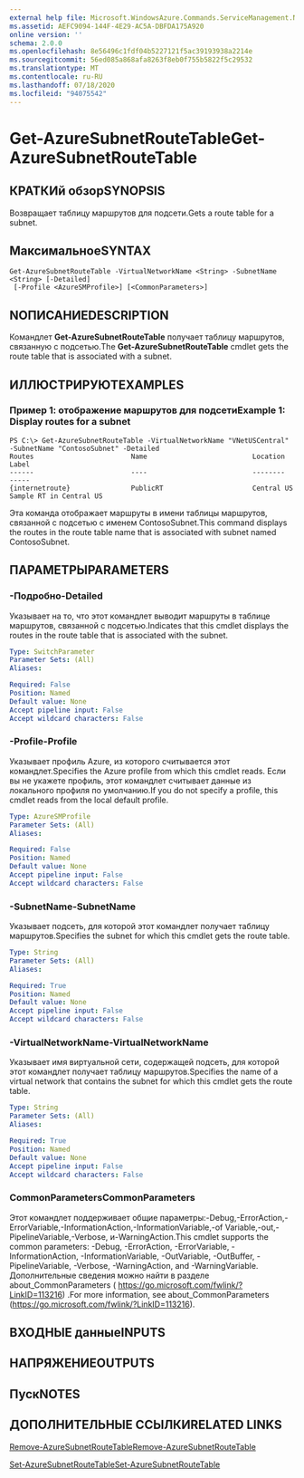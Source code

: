 ```yaml
---
external help file: Microsoft.WindowsAzure.Commands.ServiceManagement.Network.dll-Help.xml
ms.assetid: AEFC9094-144F-4E29-AC5A-DBFDA175A920
online version: ''
schema: 2.0.0
ms.openlocfilehash: 8e56496c1fdf04b5227121f5ac39193938a2214e
ms.sourcegitcommit: 56ed085a868afa8263f8eb0f755b5822f5c29532
ms.translationtype: MT
ms.contentlocale: ru-RU
ms.lasthandoff: 07/18/2020
ms.locfileid: "94075542"
---
```

# <span data-ttu-id="f1954-101">Get-AzureSubnetRouteTable</span><span class="sxs-lookup"><span data-stu-id="f1954-101">Get-AzureSubnetRouteTable</span></span>

## <span data-ttu-id="f1954-102">КРАТКИй обзор</span><span class="sxs-lookup"><span data-stu-id="f1954-102">SYNOPSIS</span></span>
<span data-ttu-id="f1954-103">Возвращает таблицу маршрутов для подсети.</span><span class="sxs-lookup"><span data-stu-id="f1954-103">Gets a route table for a subnet.</span></span>

## <span data-ttu-id="f1954-104">Максимальное</span><span class="sxs-lookup"><span data-stu-id="f1954-104">SYNTAX</span></span>

```
Get-AzureSubnetRouteTable -VirtualNetworkName <String> -SubnetName <String> [-Detailed]
 [-Profile <AzureSMProfile>] [<CommonParameters>]
```

## <span data-ttu-id="f1954-105">NОПИСАНИЕ</span><span class="sxs-lookup"><span data-stu-id="f1954-105">DESCRIPTION</span></span>
<span data-ttu-id="f1954-106">Командлет **Get-AzureSubnetRouteTable** получает таблицу маршрутов, связанную с подсетью.</span><span class="sxs-lookup"><span data-stu-id="f1954-106">The **Get-AzureSubnetRouteTable** cmdlet gets the route table that is associated with a subnet.</span></span>

## <span data-ttu-id="f1954-107">ИЛЛЮСТРИРУЮТ</span><span class="sxs-lookup"><span data-stu-id="f1954-107">EXAMPLES</span></span>

### <span data-ttu-id="f1954-108">Пример 1: отображение маршрутов для подсети</span><span class="sxs-lookup"><span data-stu-id="f1954-108">Example 1: Display routes for a subnet</span></span>
```
PS C:\> Get-AzureSubnetRouteTable -VirtualNetworkName "VNetUSCentral" -SubnetName "ContosoSubnet" -Detailed
Routes                        Name                          Location                      Label
------                        ----                          --------                      -----
{internetroute}               PublicRT                      Central US                    Sample RT in Central US
```

<span data-ttu-id="f1954-109">Эта команда отображает маршруты в имени таблицы маршрутов, связанной с подсетью с именем ContosoSubnet.</span><span class="sxs-lookup"><span data-stu-id="f1954-109">This command displays the routes in the route table name that is associated with subnet named ContosoSubnet.</span></span>

## <span data-ttu-id="f1954-110">ПАРАМЕТРЫ</span><span class="sxs-lookup"><span data-stu-id="f1954-110">PARAMETERS</span></span>

### <span data-ttu-id="f1954-111">-Подробно</span><span class="sxs-lookup"><span data-stu-id="f1954-111">-Detailed</span></span>
<span data-ttu-id="f1954-112">Указывает на то, что этот командлет выводит маршруты в таблице маршрутов, связанной с подсетью.</span><span class="sxs-lookup"><span data-stu-id="f1954-112">Indicates that this cmdlet displays the routes in the route table that is associated with the subnet.</span></span>

```yaml
Type: SwitchParameter
Parameter Sets: (All)
Aliases: 

Required: False
Position: Named
Default value: None
Accept pipeline input: False
Accept wildcard characters: False
```

### <span data-ttu-id="f1954-113">-Profile</span><span class="sxs-lookup"><span data-stu-id="f1954-113">-Profile</span></span>
<span data-ttu-id="f1954-114">Указывает профиль Azure, из которого считывается этот командлет.</span><span class="sxs-lookup"><span data-stu-id="f1954-114">Specifies the Azure profile from which this cmdlet reads.</span></span> <span data-ttu-id="f1954-115">Если вы не укажете профиль, этот командлет считывает данные из локального профиля по умолчанию.</span><span class="sxs-lookup"><span data-stu-id="f1954-115">If you do not specify a profile, this cmdlet reads from the local default profile.</span></span>

```yaml
Type: AzureSMProfile
Parameter Sets: (All)
Aliases: 

Required: False
Position: Named
Default value: None
Accept pipeline input: False
Accept wildcard characters: False
```

### <span data-ttu-id="f1954-116">-SubnetName</span><span class="sxs-lookup"><span data-stu-id="f1954-116">-SubnetName</span></span>
<span data-ttu-id="f1954-117">Указывает подсеть, для которой этот командлет получает таблицу маршрутов.</span><span class="sxs-lookup"><span data-stu-id="f1954-117">Specifies the subnet for which this cmdlet gets the route table.</span></span>

```yaml
Type: String
Parameter Sets: (All)
Aliases: 

Required: True
Position: Named
Default value: None
Accept pipeline input: False
Accept wildcard characters: False
```

### <span data-ttu-id="f1954-118">-VirtualNetworkName</span><span class="sxs-lookup"><span data-stu-id="f1954-118">-VirtualNetworkName</span></span>
<span data-ttu-id="f1954-119">Указывает имя виртуальной сети, содержащей подсеть, для которой этот командлет получает таблицу маршрутов.</span><span class="sxs-lookup"><span data-stu-id="f1954-119">Specifies the name of a virtual network that contains the subnet for which this cmdlet gets the route table.</span></span>

```yaml
Type: String
Parameter Sets: (All)
Aliases: 

Required: True
Position: Named
Default value: None
Accept pipeline input: False
Accept wildcard characters: False
```

### <span data-ttu-id="f1954-120">CommonParameters</span><span class="sxs-lookup"><span data-stu-id="f1954-120">CommonParameters</span></span>
<span data-ttu-id="f1954-121">Этот командлет поддерживает общие параметры:-Debug,-ErrorAction,-ErrorVariable,-InformationAction,-InformationVariable,-of Variable,-out,-PipelineVariable,-Verbose, и-WarningAction.</span><span class="sxs-lookup"><span data-stu-id="f1954-121">This cmdlet supports the common parameters: -Debug, -ErrorAction, -ErrorVariable, -InformationAction, -InformationVariable, -OutVariable, -OutBuffer, -PipelineVariable, -Verbose, -WarningAction, and -WarningVariable.</span></span> <span data-ttu-id="f1954-122">Дополнительные сведения можно найти в разделе about_CommonParameters ( https://go.microsoft.com/fwlink/?LinkID=113216) .</span><span class="sxs-lookup"><span data-stu-id="f1954-122">For more information, see about_CommonParameters (https://go.microsoft.com/fwlink/?LinkID=113216).</span></span>

## <span data-ttu-id="f1954-123">ВХОДНЫЕ данные</span><span class="sxs-lookup"><span data-stu-id="f1954-123">INPUTS</span></span>

## <span data-ttu-id="f1954-124">НАПРЯЖЕНИЕ</span><span class="sxs-lookup"><span data-stu-id="f1954-124">OUTPUTS</span></span>

## <span data-ttu-id="f1954-125">Пуск</span><span class="sxs-lookup"><span data-stu-id="f1954-125">NOTES</span></span>

## <span data-ttu-id="f1954-126">ДОПОЛНИТЕЛЬНЫЕ ССЫЛКИ</span><span class="sxs-lookup"><span data-stu-id="f1954-126">RELATED LINKS</span></span>

[<span data-ttu-id="f1954-127">Remove-AzureSubnetRouteTable</span><span class="sxs-lookup"><span data-stu-id="f1954-127">Remove-AzureSubnetRouteTable</span></span>](./Remove-AzureSubnetRouteTable.md)

[<span data-ttu-id="f1954-128">Set-AzureSubnetRouteTable</span><span class="sxs-lookup"><span data-stu-id="f1954-128">Set-AzureSubnetRouteTable</span></span>](./Set-AzureSubnetRouteTable.md)


